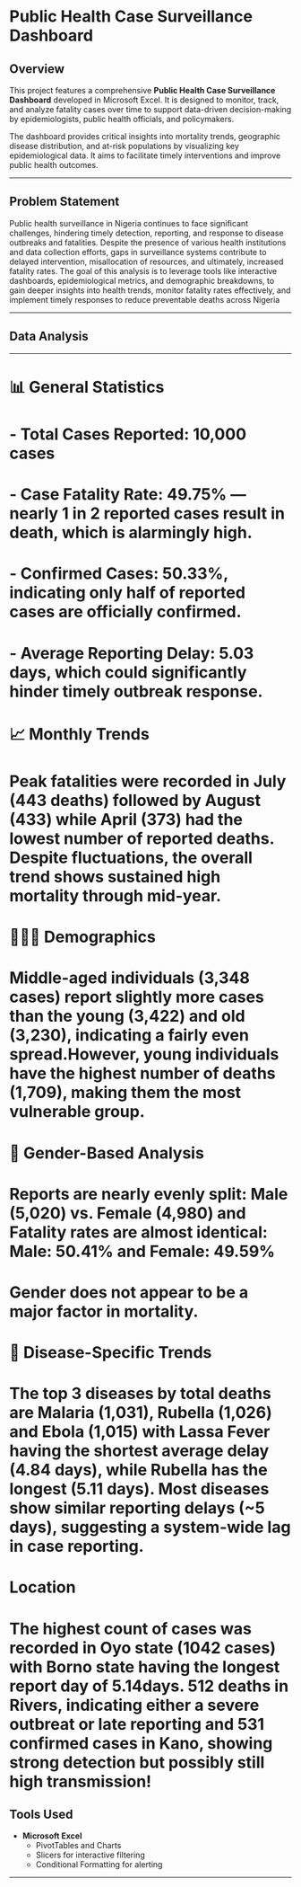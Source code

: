 # Public Health Case Surveillance Dashboard

## Overview

This project features a comprehensive **Public Health Case Surveillance Dashboard** developed in Microsoft Excel. It is designed to monitor, track, and analyze fatality cases over time to support data-driven decision-making by epidemiologists, public health officials, and policymakers.

The dashboard provides critical insights into mortality trends, geographic disease distribution, and at-risk populations by visualizing key epidemiological data. It aims to facilitate timely interventions and improve public health outcomes.

---

## Problem Statement
Public health surveillance in Nigeria continues to face significant challenges, hindering timely detection, reporting, and response to disease outbreaks and fatalities. Despite the presence of various health institutions and data collection efforts, gaps in surveillance systems contribute to delayed intervention, misallocation of resources, and ultimately, increased fatality rates. The goal of this analysis is to leverage tools like interactive dashboards, epidemiological metrics, and demographic breakdowns, to gain deeper insights into health trends, monitor fatality rates effectively, and implement timely responses to reduce preventable deaths across Nigeria

---

## Data Analysis

---

# 📊 General Statistics
# - Total Cases Reported: 10,000 cases
# - Case Fatality Rate: 49.75% — nearly 1 in 2 reported cases result in death, which is alarmingly high.
# - Confirmed Cases: 50.33%, indicating only half of reported cases are officially confirmed.
# - Average Reporting Delay: 5.03 days, which could significantly hinder timely outbreak response.

# 📈 Monthly Trends
# Peak fatalities were recorded in July (443 deaths) followed by August (433) while April (373) had the lowest number of reported deaths. Despite fluctuations, the overall trend shows sustained high mortality through mid-year.

# 🧑‍🤝‍🧑 Demographics
# Middle-aged individuals (3,348 cases) report slightly more cases than the young (3,422) and old (3,230), indicating a fairly even spread.However, young individuals have the highest number of deaths (1,709), making them the most vulnerable group.

# 🧬 Gender-Based Analysis
# Reports are nearly evenly split: Male (5,020) vs. Female (4,980) and Fatality rates are almost identical: Male: 50.41% and Female: 49.59%
# Gender does not appear to be a major factor in mortality.

# 🦠 Disease-Specific Trends
# The top 3 diseases by total deaths are Malaria (1,031), Rubella (1,026) and Ebola (1,015) with Lassa Fever having the shortest average delay (4.84 days), while Rubella has the longest (5.11 days). Most diseases show similar reporting delays (~5 days), suggesting a system-wide lag in case reporting.

# Location
# The highest count of cases was recorded in Oyo state (1042 cases) with Borno state having the longest report day of 5.14days. 512 deaths in Rivers, indicating either a severe outbreat or late reporting and 531 confirmed cases in Kano, showing strong detection but possibly still high transmission!


## Tools Used

- **Microsoft Excel**  
  - PivotTables and Charts  
  - Slicers for interactive filtering  
  - Conditional Formatting for alerting

---



